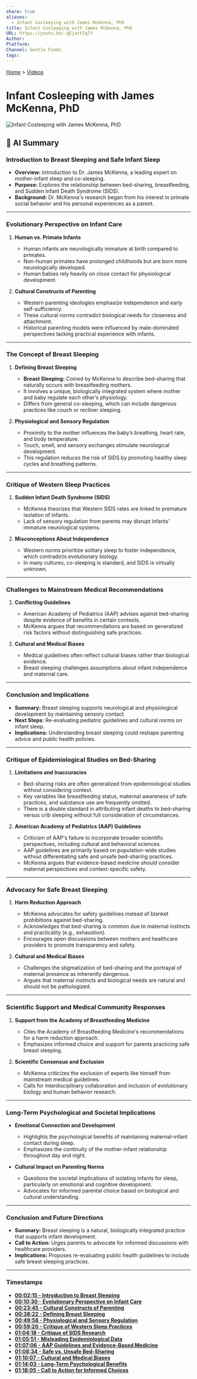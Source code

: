```yaml
---
share: true
aliases:
  - Infant Cosleeping with James McKenna, PhD
title: Infant Cosleeping with James McKenna, PhD
URL: https://youtu.be/-gEjattIqlY
Author: 
Platform: 
Channel: Gentle Finds
tags: 
---
```

  
[Home](../index.md) > [Videos](./index.md)  
# Infant Cosleeping with James McKenna, PhD  
![Infant Cosleeping with James McKenna, PhD](https://youtu.be/-gEjattIqlY)  
  
## 🤖 AI Summary  
### Introduction to Breast Sleeping and Safe Infant Sleep  
- **Overview:** Introduction to Dr. James McKenna, a leading expert on mother-infant sleep and co-sleeping.    
- **Purpose:** Explores the relationship between bed-sharing, breastfeeding, and Sudden Infant Death Syndrome (SIDS).    
- **Background:** Dr. McKenna's research began from his interest in primate social behavior and his personal experiences as a parent.    
  
---  
  
### Evolutionary Perspective on Infant Care  
1. **Human vs. Primate Infants**    
   - Human infants are neurologically immature at birth compared to primates.    
   - Non-human primates have prolonged childhoods but are born more neurologically developed.    
   - Human babies rely heavily on close contact for physiological development.    
  
2. **Cultural Constructs of Parenting**    
   - Western parenting ideologies emphasize independence and early self-sufficiency.    
   - These cultural norms contradict biological needs for closeness and attachment.    
   - Historical parenting models were influenced by male-dominated perspectives lacking practical experience with infants.    
  
---  
  
### The Concept of Breast Sleeping  
1. **Defining Breast Sleeping**    
   - **Breast Sleeping:** Coined by McKenna to describe bed-sharing that naturally occurs with breastfeeding mothers.    
   - It involves a unique, biologically integrated system where mother and baby regulate each other’s physiology.    
   - Differs from general co-sleeping, which can include dangerous practices like couch or recliner sleeping.    
  
2. **Physiological and Sensory Regulation**    
   - Proximity to the mother influences the baby’s breathing, heart rate, and body temperature.    
   - Touch, smell, and sensory exchanges stimulate neurological development.    
   - This regulation reduces the risk of SIDS by promoting healthy sleep cycles and breathing patterns.    
  
---  
  
### Critique of Western Sleep Practices  
1. **Sudden Infant Death Syndrome (SIDS)**    
   - McKenna theorizes that Western SIDS rates are linked to premature isolation of infants.    
   - Lack of sensory regulation from parents may disrupt infants' immature neurological systems.    
  
2. **Misconceptions About Independence**    
   - Western norms prioritize solitary sleep to foster independence, which contradicts evolutionary biology.    
   - In many cultures, co-sleeping is standard, and SIDS is virtually unknown.    
  
---  
  
### Challenges to Mainstream Medical Recommendations    
1. **Conflicting Guidelines**    
   - American Academy of Pediatrics (AAP) advises against bed-sharing despite evidence of benefits in certain contexts.    
   - McKenna argues that recommendations are based on generalized risk factors without distinguishing safe practices.    
  
2. **Cultural and Medical Biases**    
   - Medical guidelines often reflect cultural biases rather than biological evidence.    
   - Breast sleeping challenges assumptions about infant independence and maternal care.    
  
---  
  
### Conclusion and Implications  
- **Summary:** Breast sleeping supports neurological and physiological development by maintaining sensory contact.    
- **Next Steps:** Re-evaluating pediatric guidelines and cultural norms on infant sleep.    
- **Implications:** Understanding breast sleeping could reshape parenting advice and public health policies.    
  
---  
  
### Critique of Epidemiological Studies on Bed-Sharing  
1. **Limitations and Inaccuracies**    
   - Bed-sharing risks are often generalized from epidemiological studies without considering context.    
   - Key variables like breastfeeding status, maternal awareness of safe practices, and substance use are frequently omitted.    
   - There is a double standard in attributing infant deaths to bed-sharing versus crib sleeping without full consideration of circumstances.    
  
2. **American Academy of Pediatrics (AAP) Guidelines**    
   - Criticism of AAP's failure to incorporate broader scientific perspectives, including cultural and behavioral sciences.    
   - AAP guidelines are primarily based on population-wide studies without differentiating safe and unsafe bed-sharing practices.    
   - McKenna argues that evidence-based medicine should consider maternal perspectives and context-specific safety.    
  
---  
  
### Advocacy for Safe Breast Sleeping  
1. **Harm Reduction Approach**    
   - McKenna advocates for safety guidelines instead of blanket prohibitions against bed-sharing.    
   - Acknowledges that bed-sharing is common due to maternal instincts and practicality (e.g., exhaustion).    
   - Encourages open discussions between mothers and healthcare providers to promote transparency and safety.    
  
2. **Cultural and Medical Biases**    
   - Challenges the stigmatization of bed-sharing and the portrayal of maternal presence as inherently dangerous.    
   - Argues that maternal instincts and biological needs are natural and should not be pathologized.    
  
---  
  
### Scientific Support and Medical Community Responses  
1. **Support from the Academy of Breastfeeding Medicine**    
   - Cites the Academy of Breastfeeding Medicine's recommendations for a harm reduction approach.    
   - Emphasizes informed choice and support for parents practicing safe breast sleeping.    
  
2. **Scientific Consensus and Exclusion**    
   - McKenna criticizes the exclusion of experts like himself from mainstream medical guidelines.    
   - Calls for interdisciplinary collaboration and inclusion of evolutionary biology and human behavior research.    
  
---  
  
### Long-Term Psychological and Societal Implications  
- **Emotional Connection and Development**    
  - Highlights the psychological benefits of maintaining maternal-infant contact during sleep.    
  - Emphasizes the continuity of the mother-infant relationship throughout day and night.    
  
- **Cultural Impact on Parenting Norms**    
  - Questions the societal implications of isolating infants for sleep, particularly on emotional and cognitive development.    
  - Advocates for informed parental choice based on biological and cultural understanding.    
  
---  
  
### Conclusion and Future Directions  
- **Summary:** Breast sleeping is a natural, biologically integrated practice that supports infant development.    
- **Call to Action:** Urges parents to advocate for informed discussions with healthcare providers.    
- **Implications:** Proposes re-evaluating public health guidelines to include safe breast sleeping practices.    
  
---  
  
### Timestamps  
- **[00:02:15 - Introduction to Breast Sleeping](https://www.youtube.com/watch?v=-gEjattIqlY&t=135)**  
- **[00:10:30 - Evolutionary Perspective on Infant Care](https://www.youtube.com/watch?v=-gEjattIqlY&t=630)**  
- **[00:23:45 - Cultural Constructs of Parenting](https://www.youtube.com/watch?v=-gEjattIqlY&t=1425)**  
- **[00:38:22 - Defining Breast Sleeping](https://www.youtube.com/watch?v=-gEjattIqlY&t=2302)**  
- **[00:49:58 - Physiological and Sensory Regulation](https://www.youtube.com/watch?v=-gEjattIqlY&t=2998)**  
- **[00:59:20 - Critique of Western Sleep Practices](https://www.youtube.com/watch?v=-gEjattIqlY&t=3560)**  
- **[01:04:18 - Critique of SIDS Research](https://www.youtube.com/watch?v=-gEjattIqlY&t=3858)**  
- **[01:05:51 - Misleading Epidemiological Data](https://www.youtube.com/watch?v=-gEjattIqlY&t=3951)**  
- **[01:07:06 - AAP Guidelines and Evidence-Based Medicine](https://www.youtube.com/watch?v=-gEjattIqlY&t=4026)**  
- **[01:08:34 - Safe vs. Unsafe Bed-Sharing](https://www.youtube.com/watch?v=-gEjattIqlY&t=4114)**  
- **[01:10:07 - Cultural and Medical Biases](https://www.youtube.com/watch?v=-gEjattIqlY&t=4207)**  
- **[01:14:03 - Long-Term Psychological Benefits](https://www.youtube.com/watch?v=-gEjattIqlY&t=4443)**  
- **[01:18:05 - Call to Action for Informed Choices](https://www.youtube.com/watch?v=-gEjattIqlY&t=4685)**  
